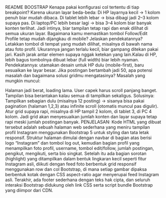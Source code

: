README BOOSTRAP
Kenapa pakai konfigurasi col tertentu di tiap breakpoint? Karena ukuran layar beda-beda:
Di HP layarnya kecil → 1 kolom penuh biar mudah dibaca.
Di tablet lebih lebar → bisa dibagi jadi 2–3 kolom supaya pas.
Di laptop/PC lebih besar lagi → bisa 3–4 kolom biar banyak konten terlihat. Jadi intinya, biar tampilan tetap rapi dan enak dilihat di semua ukuran layar.
Bagaimana kamu memastikan tombol Follow/Edit Profile tetap mudah dijangkau di mobile? Jelaskan pendekatannya?
Letakkan tombol di tempat yang mudah dilihat, misalnya di bawah nama atau foto profil.
Ukurannya jangan terlalu kecil, biar gampang ditekan pakai jari.
Kasih jarak antar elemen supaya nggak ketekan yang lain.Kalau di HP, lebih bagus tombolnya dibuat lebar (full width) biar lebih nyaman. Pendekatannya: utamakan desain untuk HP dulu (mobile-first), baru sesuaikan ke layar besar.
Jika postingan bertambah jadi 50, apa potensi masalah dan bagaimana solusi gridmu mengatasinya? Masalah yang mungkin muncul:

Halaman jadi berat, loading lama.
User capek harus scroll panjang banget.
Tampilan bisa berantakan kalau semua di tampilkan sekaligus. Solusinya: Tampilkan sebagian dulu (misalnya 12 posting) → sisanya bisa pakai pagination (halaman 1,2,3) atau infinite scroll (otomatis muncul pas digulir). Atur grid supaya rapi, misalnya di HP tampil 2 kolom, di tablet 3, di PC 4 kolom. Jadi grid akan menyesuaikan jumlah konten dan layar supaya tetap rapi meski jumlah postingan banyak.
PENJELASAN: Kode HTML yang dibuat tersebut adalah sebuah halaman web sederhana yang meniru tampilan profil Instagram menggunakan Bootstrap 5 untuk styling dan tata letak responsif. Struktur halaman dimulai dengan navbar di bagian atas berisi logo “Instagram” dan tombol log out, kemudian bagian profil yang menampilkan foto profil, username, tombol edit/follow, jumlah postingan, pengikut, mengikuti, serta bio singkat. Setelah itu ada bagian sorotan (highlight) yang ditampilkan dalam bentuk lingkaran kecil seperti fitur Instagram asli, diikuti dengan feed foto berbentuk grid responsif menggunakan row dan col Bootstrap, di mana setiap gambar dipaksa berbentuk kotak dengan CSS aspect-ratio agar menyerupai feed Instagram asli. Terakhir, ada footer sederhana dengan teks hak cipta, dan seluruh interaksi Bootstrap didukung oleh link CSS serta script bundle Bootstrap yang diimpor dari CDN.
